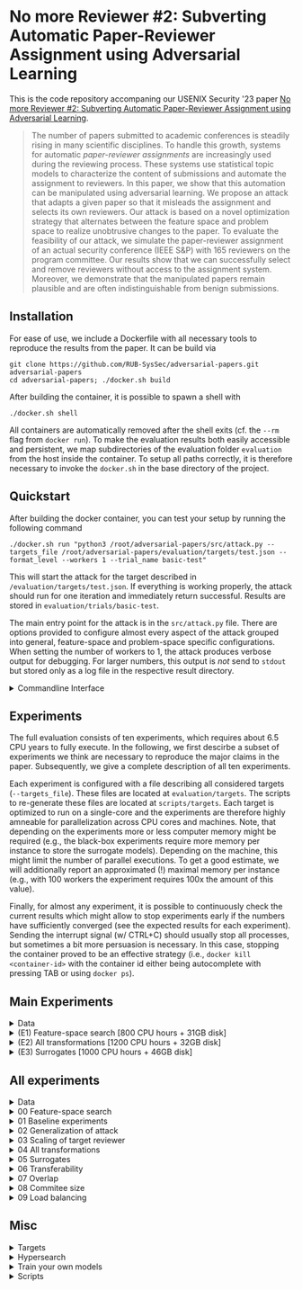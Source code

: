 #  No more Reviewer #2: Subverting Automatic Paper-Reviewer Assignment using Adversarial Learning

This is the code repository accompaning our USENIX Security '23 paper [ No more Reviewer #2: Subverting Automatic Paper-Reviewer Assignment using Adversarial Learning](https://eisenhofer.me/data/eisenhofer-23-subverting.pdf).

> The number of papers submitted to academic conferences is steadily rising in many scientific disciplines. To handle this growth, systems for automatic *paper-reviewer assignments* are increasingly used during the reviewing process. These systems use statistical topic models to characterize the content of submissions and automate the assignment to reviewers. In this paper, we show that this automation can be manipulated using adversarial learning. We propose an attack that adapts a given paper so that it misleads the assignment and selects its own reviewers. Our attack is based on a novel optimization strategy that alternates between the feature space and problem space to realize unobtrusive changes to the paper. To evaluate the feasibility of our attack, we simulate the paper-reviewer assignment of an actual security conference (IEEE S&P) with 165 reviewers on the program committee. Our results show that we can successfully select and remove reviewers without access to the assignment system. Moreover, we demonstrate that the manipulated papers remain plausible and are often indistinguishable from benign submissions. 

## Installation

For ease of use, we include a Dockerfile with all necessary tools to reproduce the results from the paper. It can be build via

```
git clone https://github.com/RUB-SysSec/adversarial-papers.git adversarial-papers
cd adversarial-papers; ./docker.sh build
```

After building the container, it is possible to spawn a shell with
```
./docker.sh shell
```

All containers are automatically removed after the shell exits (cf. the `--rm` flag from `docker run`). To make the evaluation results both easily accessible and persistent, we map subdirectories of the evaluation folder `evaluation` from the host inside the container. To setup all paths correctly, it is therefore necessary to invoke the `docker.sh` in the base directory of the project.

## Quickstart

After building the docker container, you can test your setup by running the following command

```
./docker.sh run "python3 /root/adversarial-papers/src/attack.py --targets_file /root/adversarial-papers/evaluation/targets/test.json --format_level --workers 1 --trial_name basic-test"
```

This will start the attack for the target described in `/evaluation/targets/test.json`. If everything is working properly, the attack should run for one iteration and immediately return successful. Results are stored in `evaluation/trials/basic-test`.

The main entry point for the attack is in the `src/attack.py` file. There are options provided to configure almost every aspect of the attack grouped into general, feature-space and problem-space specific configurations. When setting the number of workers to 1, the attack produces verbose output for debugging. For larger numbers, this output is *not* send to `stdout` but stored only as a log file in the respective result directory.

<details>
<summary>Commandline Interface</summary>

```
usage: attack.py [-h] [--trial_name TRIAL_NAME] [--trials_dir TRIALS_DIR] [--submissions_dir SUBMISSIONS_DIR] [--models_dir MODELS_DIR] [--workers WORKERS] [--targets_file TARGETS_FILE]
                 [--stop_condition STOP_CONDITION] [--hold_out_surrogates HOLD_OUT_SURROGATES [HOLD_OUT_SURROGATES ...]] [--max_itr MAX_ITR] [--delta DELTA] [--beam_width BEAM_WIDTH] [--step STEP]
                 [--no_successors NO_SUCCESSORS] [--reviewer_window REVIEWER_WINDOW] [--reviewer_offset REVIEWER_OFFSET] [--strategy STRATEGY] [--lambda LAMBDA] [--omega OMEGA] [--max_man_norm MAX_MAN_NORM]
                 [--max_inf_norm MAX_INF_NORM] [--only_feature_space] [--finish_all] [--no_clusters NO_CLUSTERS] [--all_topics] [--regular_beam_search] [--morphing]
                 [--morphing_reviewer_to_papers MORPHING_REVIEWER_TO_PAPERS] [--morphing_corpus_dir MORPHING_CORPUS_DIR] [--bibtexfiles BIBTEXFILES] [--synonym_model SYNONYM_MODEL]
                 [--stemming_map STEMMING_MAP] [--lang_model_path LANG_MODEL_PATH] [--lang_model_key LANG_MODEL_KEY] [--debug_coloring] [--verbose] [--text_level] [--encoding_level] [--format_level]
                 [--problem_space_finish_all] [--feature_problem_switch FEATURE_PROBLEM_SWITCH] [--problem_space_block_features] [--attack_budget ATTACK_BUDGET] [--repeat REPEAT]

optional arguments:
  -h, --help            show this help message and exit
  --trial_name TRIAL_NAME
                        Name of the trial
  --trials_dir TRIALS_DIR
                        Base dir for storing results
  --submissions_dir SUBMISSIONS_DIR
                        Base dir for target submissions
  --models_dir MODELS_DIR
                        Base dir for models
  --workers WORKERS     Number of parallel instances. Each worker utilize one CPU.
  --targets_file TARGETS_FILE
                        Path to the target file

featurespace_config:
  Parameters for Feature Space Attack

  --stop_condition STOP_CONDITION
                        Stop condition for surrogate experiments. One of ["all_successful", "one_successful", "majority_vote", "victim", "hold_out_surrogates"]
  --hold_out_surrogates HOLD_OUT_SURROGATES [HOLD_OUT_SURROGATES ...]
                        Used when stop_condition is "hold_out_surrogates"
  --max_itr MAX_ITR     Max number of iterations
  --delta DELTA         Distance between target reviewers and remaining reviewers.
  --beam_width BEAM_WIDTH
                        No of parallel candidates
  --step STEP           No of words added in each iteration
  --no_successors NO_SUCCESSORS
                        Max number of successors
  --reviewer_window REVIEWER_WINDOW
                        Size of the reviewer window
  --reviewer_offset REVIEWER_OFFSET
                        Offset of the reviewer window
  --strategy STRATEGY   Strategy for adding/removing words. One of ["basic","aggregated","topic_based","word_based"]
  --lambda LAMBDA       Hyperparameter for predictive words strategy
  --omega OMEGA         Hyperparameter for predictive words strategy
  --max_man_norm MAX_MAN_NORM
                        Limits the maximum number of modified words
  --max_inf_norm MAX_INF_NORM
                        Limits the maximum number on how often a single word can be added or removed
  --only_feature_space  Only perform feature-space attack
  --finish_all          Continue until all beam candidates are finished
  --no_clusters NO_CLUSTERS
                        Cluster similar candidates
  --all_topics          Consider all topics during candidate generation
  --regular_beam_search
                        Flag to use a regular instead of stochastic beam search
  --morphing            Flag to enable the morphing baseline
  --morphing_reviewer_to_papers MORPHING_REVIEWER_TO_PAPERS
                        Path to reviewer-paper mapping
  --morphing_corpus_dir MORPHING_CORPUS_DIR
                        Path to document corpus

problemspace_config:
  Parameters for Problem Space Attack

  --bibtexfiles BIBTEXFILES
  --synonym_model SYNONYM_MODEL
                        Path to synonym model
  --stemming_map STEMMING_MAP
                        Path to directory that contains the stemming maps
  --lang_model_path LANG_MODEL_PATH
                        Path to directory that contains the lang model (if self-finetuned model is used)
  --lang_model_key LANG_MODEL_KEY
                        Lang-Model key (if self-finetuned model is used)
  --debug_coloring
  --verbose
  --text_level
  --encoding_level
  --format_level
  --problem_space_finish_all
                        Attack tries multiple targets from feature space
  --feature_problem_switch FEATURE_PROBLEM_SWITCH
                        How often do we switch between feature and problem space
  --problem_space_block_features
                        Problem-space strategy selects features that are blocked in feature-space
  --attack_budget ATTACK_BUDGET
                        Scalar for attack budget
  --repeat REPEAT       Number of repetitions if attack fails
```
</details>

## Experiments

The full evaluation consists of ten experiments, which requires about 6.5 CPU years to fully execute. In the following, we first descirbe a subset of experiments we think are necessary to reproduce the major claims in the paper. Subsequently, we give a complete description of all ten experiments.

Each experiment is configured with a file describing all considered targets (`--targets_file`). These files are located at `evaluation/targets`. The scripts to re-generate these files are located at `scripts/targets`. Each target is optimized to run on a single-core and the experiments are therefore highly amneable for parallelization across CPU cores and machines. Note, that depending on the experiments more or less computer memory might be required (e.g., the black-box experiments require more memory per instance to store the surrogate models). Depending on the machine, this might limit the number of parallel executions. To get a good estimate, we will additionally report an approximated (!) maximal memory per instance (e.g., with 100 workers the experiment requires 100x the amount of this value). 

Finally, for almost any experiment, it is possible to continuously check the current results which might allow to stop experiments early if the numbers have sufficiently converged (see the expected results for each experiment). Sending the interrupt signal (w/ CTRL+C) should usually stop all processes, but sometimes a bit more persuasion is necessary. In this case, stopping the container proved to be an effective strategy (i.e., `docker kill <container-id>` with the container id either being autocomplete with pressing TAB or using `docker ps`).

## Main Experiments

<details>
<summary>Data</summary>

*@Artifact evaluators:* Refer to the artifact appendix for access to these files.

The main experiments require the following files
```
evaluation
├── models
│   ├── overlap_0.70
│   ├── victim
├── problemspace
│   ├── llms
│   └── synonyms
├── submissions
│   ├── oakland_22
├── targets
    ├── budget-vs-transformer.json
    ├── featurespace-search.json
    └── surrogates
        └── surrogate_targets_4.json
```

Pre-trained models are available at `https://zenodo.org/record/8047495`. Due to licensing issues, we can not make the target submissions publicly available. We do, however, publish all of our crawling scripts (cf. `scripts/crawler`).
</details>

<details>
<summary>(E1) Feature-space search [800 CPU hours + 31GB disk]</summary>

We start our evaluation by examining the feature-space search of our attack. For this experiment, we consider format-level transformations that can realize arbitrary changes. Other transformations are evaluated as part of experiment (E2).

The experiment can be executed with:
```
WORKERS=100
./docker.sh run "python3 /root/adversarial-papers/src/attack.py --targets_file /root/adversarial-papers/evaluation/
targets/featurespace-search.json --reviewer_window 6 --reviewer_offset 2 --no_successors 256 --beam_width 4 --step 64 --problem_space_block_features --feature_problem_switch 8 --format_level --workers ${WORKERS} --trial_name featurespace-search"
```

Per worker, roughly 850MB of memory are expected. Adjust the number of parallel executions accordingly. Raw results are stored in `evaluation/trials/featurespace-search` and can be analyzed with

```
./docker.sh run "python3 /root/adversarial-papers/evaluation/scripts/00_featurespace_search.py"
```

Expected output (cf. Table 2 and inline in text)
```
FEATURE-SPACE SEARCH
[+] Overall success rate
    -> 99.67%

[+] Overall run-time
    -> median: 7m 12s

[+] Overall L1
    -> min   : 9
    -> max   : 22621

[+] Ratio between modifications and original content
    -> selection: 9.42%
    -> rejection: 13.37%

[+] Modifications per objective
        Selection Rejection Substitution
    L1         704      1032         2059
    Linf        17        43           62
```
</details>

<details>
<summary>(E2) All transformations [1200 CPU hours + 32GB disk]</summary>

In experiment (E1), we have focused on format-level transformations to realize manipulations. These transformations exploit intrinsics of the submission format, which effectively allows us to make arbitrary changes to a PDF file. In experiment (E2) we consider different classes of transformations as introduced in Section 3.2.

The experiment can be executed with:
```
WORKERS=100
./docker.sh run "python3 /root/adversarial-papers/src/attack.py --targets_file /root/adversarial-papers/evaluation/targets/budget-vs-transformer.json --problem_space_block_features --reviewer_window 6 --reviewer_offset 2 --no_successors 256 --beam_width 4 --step 64 --workers ${WORKERS} --trial_name budget-vs-transformer-1"
```

Per worker, roughly 2300MB of memory are expected. Adjust the number of parallel executions accordingly. Raw results are stored in `evaluation/trials/budget-vs-transformer` and can be analyzed with
```
./docker.sh run "python3 /root/adversarial-papers/
evaluation/scripts/04_all_transformations.py"
```

Expected output (cf. left part of Figure 4)
```
[+] Switches
    found no trials

[+] Budget
                   0.25   0.50   1.00   2.00   4.00
    Text      :   22.00  28.00  40.00  52.00  68.00
    + Encoding:   24.00  31.00  45.00  53.00  69.00
    + Format  :  100.00 100.00 100.00 100.00  99.00

[+] Saved plot @ evaluation/plots/all-transformations.pdf
```

Note that the full plot in Figure 4 aggregates eight of such runs. 
</details>

<details>
<summary>(E3) Surrogates [1000 CPU hours + 46GB disk]</summary>

In practice, an attacker typically does not have unrestricted access to the target system. We therefore also assume a black-box scenario and consider an adversary with only limited knowledge.

The experiment can be executed with:
```
WORKERS=50
./docker.sh run "python3 /root/adversarial-papers/src/attack.py --targets_file /root/adversarial-papers/evaluation/targets/surrogates/surrogate_targets_4.json --reviewer_window 2 --delta -0.16 --reviewer_offset 1 --no_successors 128 --beam_width 4 --step 256 --problem_space_block_features --feature_problem_switch 8 --format_level --workers ${WORKERS} --trial_name surrogates-4"
```
        
Per worker, roughly 2000MB of memory are expected. Adjust the number of parallel executions accordingly. Raw results are stored in `evaluation/trials/surrogates-4` and can be analyzed with
```
./docker.sh run "python3 /root/adversarial-papers/evaluation/scripts/05_surrogates.py"
```

Expected output (cf. Figure 5 with ensemble size 4)
```
[+] Saved plot @ evaluation/plots/surrogates.pdf
```
</details>


## All experiments

<details>
<summary>Data</summary>

The full evaluation requires the following files
```
evaluation
├── corpus
│   ├── committees_base.json
│   ├── oakland_22_large
├── models
│   ├── committees
│   ├── overlap_0.00
│   ├── overlap_0.30
│   ├── overlap_0.70
│   ├── overlap_1.00
│   ├── usenix_20
│   ├── victim
│   └── test
├── problemspace
│   ├── llms
│   └── synonyms
├── submissions
│   ├── test
│   ├── oakland_22
│   └── usenix_20
└── targets
    ├── budget-vs-transformer.json
    ├── committees.json
    ├── featurespace-search.json
    ├── featurespace-search-selection.json
    ├── generalization_of_attack.json
    ├── load_balancing.json
    ├── overlap.json
    ├── scaling_of_target_reviewer.json
    ├── surrogates
    │   ├── surrogate_targets_1.json
    │   ├── surrogate_targets_2.json
    │   ├── surrogate_targets_3.json
    │   ├── surrogate_targets_4.json
    │   ├── surrogate_targets_5.json
    │   ├── surrogate_targets_6.json
    │   ├── surrogate_targets_7.json
    │   └── surrogate_targets_8.json
    ├── switches-vs-transformer.json
    ├── test.json
    └── transferability.json
```

Refer to the `prerequisites` for each experiment to see which files are required.

Pre-trained models are available at `https://zenodo.org/record/8047495`. Due to licensing issues, we can not make the datatsets and target submissions publicly available. We do, however, publish all of our crawling scripts (cf. `scripts/crawler`).

</details>
<details>
<summary>00 Feature-space search</summary>

We start our evaluation by examining the feature-space search of our attack in detail. For this experiment, we consider format-level transformations that can realize arbitrary changes. Other transformations are evaluated later when we investigate the problem-space side of our attack.

The experiment can be executed with:

```
WORKERS=100

./docker.sh run "python3 /root/adversarial-papers/src/attack.py --targets_file /root/adversarial-papers/evaluation/targets/featurespace-search.json --reviewer_window 6 --reviewer_offset 2 --no_successors 256 --beam_width 4 --step 64 --problem_space_block_features --feature_problem_switch 8 --format_level --workers ${WORKERS} --trial_name featurespace-search"
```

Raw results are saved @ `evaluation/trials/featurespace-search`

Adjust the number of workers according to your hardware setup.

**Hardware requirements**

| #Targets |  CPU  | Disc Space | Memory (per target) |
|-----:|:-----:|:----------:|:-------------------:|
|   2400   | ~800h |    31 GB   |        850MB        |

**Prerequisites**
- Targets `evaluation/targets/featurespace-search.json`
- Models `evaluation/models/victim`

**Expected results**

1. Table 2 and results inline in text    

    ```./docker.sh run "python3 /root/adversarial-papers/evaluation/scripts/00_featurespace_search.py"```    

        FEATURE-SPACE SEARCH
        [+] Overall success rate
            -> 99.67%

        [+] Overall run-time
            -> median: 7m 12s

        [+] Overall L1
            -> min   : 9
            -> max   : 22621

        [+] Ratio between modifications and original content
            -> selection: 9.42%
            -> rejection: 13.37%

        [+] Modifications per objective
                Selection Rejection Substitution
            L1         704      1032         2059
            Linf        17        43           62
        

2. Appendix C    
    
    ```./docker.sh run "python3 /root/adversarial-papers/evaluation/scripts/00_featurespace_search_appendix.py"```

        [+] Saved plot @ evaluation/plots/featurespace_search.pdf

</details>
<details>
<summary>01 Baseline experiments</summary>

We examine two baselines. A hill climbing approach that directly manipulates the topic vector of a submission (`topic_baseline`) and an approach that morphs a target submission with papers that already contains the correct topic-word distribution (`morphing_baseline`). 

The experiments can be executed with:

```
WORKERS=100

./docker.sh run "python3 /root/adversarial-papers/src/attack.py --targets_file /root/adversarial-papers/evaluation/targets/featurespace-search.json --problem_space_block_features --beam_width 1 --regular_beam_search --problem_space_block_features --feature_problem_switch 8 --step 64 --workers ${WORKERS} --format_level --strategy topic_based --trial_name topic_baseline"
```

and

```
WORKERS=100

./docker.sh run "python3 /root/adversarial-papers/src/attack.py --targets_file /root/adversarial-papers/evaluation/targets/featurespace-search-selection.json --problem_space_block_features --problem_space_block_features --feature_problem_switch 8 --step 64 --workers ${WORKERS} --format_level --morphing --trial_name morphing_baseline"

```

Raw results are saved @ `evaluation/trials/topic_baseline` and `evaluation/trials/morphing_baseline`

Adjust the number of workers according to your hardware setup.

**Hardware requirements**

| Baseline      | #Targets |   CPU  | Disc Space | Memory (per target) |
|---------------|:--------:|:------:|:----------:|:-------------------:|
| Hill climbing |   2400   | ~1800h |    47 GB   |        ~750MB       |
| Morphing      |    800   |  ~100h |    19 GB   |        ~700MB       |

**Prerequisites**
- Targets 
  * `evaluation/targets/featurespace-search.json` 
  * `evaluation/targets/featurespace-search-selection.json`
- Corpus `evaluation/corpus/oakland_22_large`
- Models `evaluation/models/victim`

**Expected results**

Table 2 and results inline in text    

```./docker.sh run "python3 /root/adversarial-papers/evaluation/scripts/01_baselines.py"```    

```
TOPIC_BASELINE
[+] Success rate: 92.20
[+] L1 (max)    : 79006
[+] Table
     Selection Rejection Substitution
L1        1652      2255         5526
Linf        38        44           98

MORPHING_BASELINE
[+] Success rate: 91.10
[+] L1 (max)    : 29291
[+] Table
     Selection Rejection Substitution
L1        3059       nan          nan
Linf        45       nan          nan
```
</details>
<details>
<summary>02 Generalization of attack</summary>

To investigate the generalization of our attack, we repeat this experiment for a second real conference. In particular, we simulate the assignment of the *29th USENIX Security Symposium* with 120 reviewers.

The experiment can be executed with:

```
WORKERS=100

./docker.sh run "python3 /root/adversarial-papers/src/attack.py --targets_file /root/adversarial-papers/evaluation/targets/generalization_of_attack.json --reviewer_window 6 --reviewer_offset 2 --no_successors 256 --beam_width 4 --step 64 --problem_space_block_features --feature_problem_switch 8 --format_level --workers ${WORKERS} --trial_name generalization-of-attack"
```

Raw results are saved @ `evaluation/trials/generalization-of-attack`

Adjust the number of workers according to your hardware setup.

**Hardware requirements**

| #Targets |  CPU  | Disc Space | Memory (per target) |
|:--------:|:-----:|:----------:|:-------------------:|
|   2400   | ~600h |    12 GB   |        750MB        |

**Prerequisites**
- Results from feature-space search `evaluation/trials/featurespace-search`
- Targets `evaluation/targets/generalization_of_attack.json` 
- Models `evaluation/models/usenix_20`

**Expected results**

Appendix D  

```./docker.sh run "python3 /root/adversarial-papers/evaluation/scripts/02_generalization_of_attack.py"```    

```
             USENIX '20 IEEE S&P '22
Success Rate     99.62%       99.67%
Running Time     7m 38s       7m 12s
L1               1032.5       1115.0
Linf               30.0         35.0
```
</details>
<details>
<summary>03 Scaling of target reviewer</summary>

Next, we scale the attack to larger sets of target reviewers and consider different combinations for selecting, rejecting, and substituting reviewers. We allow an attacker to select up to five target reviewers, which is equivalent to replacing all of the initially assigned reviewers. Furthermore, we allow the rejection of up to two reviewers. We focus again on close reviewers and randomly select 100 sets of targets per combination.

The experiment can be executed with:

```
WORKERS=100

./docker.sh run "python3 /root/adversarial-papers/src/attack.py --targets_file /root/adversarial-papers/evaluation/targets/scaling_of_target_reviewer.json --reviewer_window 6 --reviewer_offset 2 --no_successors 256 --beam_width 4 --step 64 --problem_space_block_features --feature_problem_switch 8 --format_level --workers ${WORKERS} --trial_name scaling-of-targets"
```

Raw results are saved @ `evaluation/trials/scaling-of-targets`

Adjust the number of workers according to your hardware setup.

**Hardware requirements**

| #Targets |  CPU   | Disc Space | Memory (per target) |
|:--------:|:------:|:----------:|:-------------------:|
|   1700   | ~4900h |    22 GB   |        1900MB       |

**Prerequisites**
- Targets `evaluation/targets/scaling_of_target_reviewer.json` 
- Models `evaluation/models/victim`

**Expected results**

Appendix E 

```./docker.sh run "python3 /root/adversarial-papers/evaluation/scripts/03_scaling_of_target_reviewer.py"```    

```
[+] Saved plot @ evaluation/plots/scaling-of-targets.pdf
```
</details>
<details>
<summary>04 All transformations</summary>

So far, we have focused on format-level transformations to realize manipulations. These transformations exploit intrinsics of the submission format, which effectively allows us to make arbitrary changes to a PDF file. An attacker likely has access to similar transformations in any practical setting. In fact, robust parsing of PDF files has been shown to be a hard problem. However, we believe it is important for an attacker to minimize any traces and consider different classes of transformations as introduced in Section 3.2.

The experiment can be executed with:

```
WORKERS=100
REPETITION_NO=1 # from [1,...,8] 

./docker.sh run "python3 /root/adversarial-papers/src/attack.py --targets_file /root/adversarial-papers/evaluation/targets/budget-vs-transformer.json --problem_space_block_features --reviewer_window 6 --reviewer_offset 2 --no_successors 256 --beam_width 4 --step 64 --workers ${WORKERS} --trial_name budget-vs-transformer-${REPETITION_NO}"
```

and

```
WORKERS=100
REPETITION_NO=1 # from [1,...,8] 

./docker.sh run "python3 /root/adversarial-papers/src/attack.py --targets_file /root/adversarial-papers/evaluation/targets/switches-vs-transformer.json --problem_space_block_features --reviewer_window 6 --reviewer_offset 2 --no_successors 256 --beam_width 4 --step 64 --workers ${WORKERS} --trial_name switches-vs-transformer-${REPETITION_NO}"
```

Note: For the full evaluation the runs were repeated at total of 8 times.

Raw results are saved @ `evaluation/trials/budget-vs-transformer-*` and `evaluation/trials/switches-vs-transformer-*`

Adjust the number of workers according to your hardware setup.

**Hardware requirements**

| Mode           | #Targets |   CPU  | Disc Space | Memory (per target) |
|----------------|:--------:|:------:|:----------:|:-------------------:|
| Budget (x1)    |   1500   | ~1200h |    32 GB   |       ~2250MB       |
| Switches (x1)  |   1500   | ~1050h |    29 GB   |       ~2250MB       |
| Budget (full)  |  1500x8  | ~9500h |   256 GB   |       ~2250MB       |
| Switches (full)|  1500x8  | ~8350h |   232 GB   |       ~2250MB       |

**Prerequisites**
- Targets
    * `evaluation/targets/budget-vs-transformer.json` 
    * `evaluation/targets/switches-vs-transformer.json`
- Models `evaluation/models/victim`

**Expected results**

Appendix E and results inline in text

```./docker.sh run "python3 /root/adversarial-papers/evaluation/scripts/04_all_transformations.py"```    

```
[+] Switches
                   1.00   2.00   4.00   8.00  16.00
    Text      :   24.25  30.00  36.00  40.62  48.12
    + Encoding:   24.38  32.25  37.38  44.62  51.75
    + Format  :   77.13  97.25  99.00  99.88 100.00

[+] Budget
                   0.25   0.50   1.00   2.00   4.00
    Text      :   21.62  28.25  40.75  51.88  67.13
    + Encoding:   25.12  30.38  44.25  53.75  68.62
    + Format  :   99.88 100.00  99.88  99.12  99.00
    
[+] Saved plot @ evaluation/plots/all-transformations.pdf
```
</details>
<details>
<summary>05 Surrogates</summary>

In practice, an attacker typically does not have unrestricted access to the target system. In the following, we therefore assume a black-box scenario and consider an adversary with only limited knowledge. In particular, this adversary cannot access the assignment system and its training data. Instead, we demonstrate that she could leverage her knowledge about the program committee and construct a surrogate dataset to train her own models for preparing adversarial papers.

The experiment can be executed with:

```
WORKERS=100
NO_SURROGATES=1 # from [1,...,8] 

./docker.sh run "python3 /root/adversarial-papers/src/attack.py --targets_file /root/adversarial-papers/evaluation/targets/surrogates/surrogate_targets_${NO_SURROGATES}.json --reviewer_window 2 --delta -0.16 --reviewer_offset 1 --no_successors 128 --beam_width 4 --step 256 --problem_space_block_features --feature_problem_switch 8 --format_level --workers ${WORKERS} --trial_name surrogates-${NO_SURROGATES}"
```

Raw results are saved @ `evaluation/trials/surrogates-*`

Adjust the number of workers according to your hardware setup.

**Hardware requirements**

| #Surrogates    | #Targets |   CPU  | Disc Space | Memory (per target) |
|----------------|:--------:|:------:|:----------:|:-------------------:|
|        1       |   2400   |  ~150h |    39 GB   |        ~600MB       |
|        2       |   2400   |  ~350h |    42 GB   |       ~1050MB       |
|        3       |   2400   |  ~600h |    44 GB   |       ~1500MB       |
|        4       |   2400   |  ~950h |    46 GB   |       ~1900MB       |
|        5       |   2400   | ~1750h |    49 GB   |       ~2250MB       |
|        6       |   2400   | ~2700h |    51 GB   |       ~2650MB       |
|        7       |   2400   | ~4450h |    53 GB   |       ~3050MB       |
|        8       |   2400   | ~5450h |    53 GB   |       ~3450MB       |


**Prerequisites**
- Targets
    * `evaluation/targets/surrogates/surrogate_targets_1.json` 
    * `evaluation/targets/surrogates/surrogate_targets_2.json`  
    * `evaluation/targets/surrogates/surrogate_targets_3.json` 
    * `evaluation/targets/surrogates/surrogate_targets_4.json` 
    * `evaluation/targets/surrogates/surrogate_targets_5.json` 
    * `evaluation/targets/surrogates/surrogate_targets_6.json` 
    * `evaluation/targets/surrogates/surrogate_targets_7.json`
    * `evaluation/targets/surrogates/surrogate_targets_8.json`
- Models 
  * `evaluation/models/victim`
  * `evaluation/models/overlap_0.70`

**Expected results**

1. Figure 5

    ```./docker.sh run "python3 /root/adversarial-papers/evaluation/scripts/05_surrogates.py"```    

        [+] Saved plot @ evaluation/plots/surrogates.pdf
        

2. Appendix F and results inline in text  
    
    ```./docker.sh run "python3 /root/adversarial-papers/evaluation/scripts/05_surrogates_appendix.py"```

        [+] Median L1 norm Selection
            1: 1990
            2: 3214
            4: 5218
            8: 7556

        [+] Median L1 norm Rejection
            1: 1300
            2: 2136
            4: 3040
            8: 3094
        
        [+] Median L1 norm Substitution
            1: 3843
            2: 5869
            4: 8470
            8: 12084

        [+] Saved plot @ evaluation/plots/surrogates_appendix.pdf
</details>
<details>
<summary>06 Transferability</summary>

To further study the transferability of our attack, we sample 100 target reviewer from the median ranking computed over 8 assignment systems and simulate the attack with an ensemble of 8 surrogates. 

The experiment can be executed with:

```
WORKERS=50

./docker.sh run "python3 /root/adversarial-papers/src/attack.py --targets_file /root/adversarial-papers/evaluation/targets/transferability.json --reviewer_window 2 --delta -0.16 --reviewer_offset 1 --no_successors 128 --beam_width 4 --step 256 --problem_space_block_features --feature_problem_switch 8 --format_level --workers ${WORKERS} --trial_name transferability"
```

Raw results are saved @ `evaluation/trials/transferability`

Adjust the number of workers according to your hardware setup.

**Hardware requirements**

| #Targets |  CPU  | Disc Space | Memory (per target) |
|:--------:|:-----:|:----------:|:-------------------:|
|    100   | ~300h |     2 GB   |       2700MB        |

**Prerequisites**
- Targets `evaluation/targets/surrogates/transferability.json`
- Models 
  * `evaluation/models/victim`
  * `evaluation/models/overlap_0.70`

**Expected results**

Figure 6 and results inline in text

```./docker.sh run "python3 /root/adversarial-papers/evaluation/scripts/06_transferabillity.py"```    

```
[+] Cumulative: [99, 97, 96, 96, 90, 83, 67, 34]
[+] Saved plot @ evaluation/plots/transferability.pdf
```
</details>
<details>
<summary>07 Overlap</summary>

To understand the role of the surrogate corpus, we finally repeat the previous experiment with varying levels of overlap.

The experiment can be executed with:

```
WORKERS=40

./docker.sh run "python3 /root/adversarial-papers/src/attack.py --targets_file /root/adversarial-papers/evaluation/targets/overlap.json --reviewer_window 2 --delta -0.16 --reviewer_offset 1 --no_successors 128 --beam_width 4 --step 256 --problem_space_block_features --feature_problem_switch 8 --format_level --workers ${WORKERS} --trial_name overlap"
```

and

```
./docker.sh run "python3 /root/adversarial-papers/evaluation/scripts/07_overlap_cross_entropy.py"
```

Raw results are saved @ `evaluation/trials/overlap`  and `evaluation/trials/overlap_cross_entropy.json`

Adjust the number of workers according to your hardware setup.

**Hardware requirements**

| #Targets |  CPU  | Disc Space | Memory (per target) |
|:--------:|:-----:|:----------:|:-------------------:|
|    400   | ~350h |     8 GB   |       3150MB        |

**Prerequisites**
- Targets `evaluation/targets/surrogates/overlap.json`
- Models 
  * `evaluation/models/victim`
  * `evaluation/models/overlap_0.00`
  * `evaluation/models/overlap_0.30`
  * `evaluation/models/overlap_0.70`
  * `evaluation/models/overlap_1.00`

**Expected results**

1. Results inline in text
    
    ```./docker.sh run "python3 /root/adversarial-papers/evaluation/scripts/07_overlap.py"```    
        
        [+] Overlap
            -> 0.00: 82.8%
            -> 0.30: 79.6%
            -> 0.70: 80.0%
            -> 1.00: 78.0%

2. Appendix G

    ```./docker.sh run "python3 /root/adversarial-papers/evaluation/scripts/07_overlap_cross_entropy_stats.py"```
    
        [+] Overlap
            1     13.19+-0.46     13.13+-0.47     13.12+-0.37     13.20+-0.44
            2     12.56+-0.29     12.55+-0.37     12.64+-0.34     12.50+-0.29
            3     13.58+-0.63     13.56+-0.56     13.47+-0.62     13.52+-0.63
            4     12.43+-0.50     12.29+-0.48     12.35+-0.54     12.32+-0.50 
            5     13.41+-0.51     13.41+-0.61     13.50+-0.56     13.31+-0.66
            6     12.84+-0.23     12.81+-0.21     12.93+-0.25     12.90+-0.23
            7     14.20+-0.42     14.28+-0.44     14.39+-0.48     14.08+-0.41 
            8     13.57+-0.46     13.59+-0.46     13.55+-0.40     13.66+-0.42 
            9     13.44+-0.72     13.33+-0.68     13.54+-0.67     13.44+-0.76 
            10    15.24+-0.59     15.08+-0.59     15.31+-0.66     14.88+-0.61

</details>
<details>
<summary>08 Commitee size</summary>

We simulate the attack with varying sizes of the program committee. 

The experiment can be executed with:

```
WORKERS=100

./docker.sh run "python3 /root/adversarial-papers/src/attack.py --targets_file /root/adversarial-papers/evaluation/targets/committees.json --problem_space_block_features --feature_problem_switch 8 --format_level --workers ${WORKERS} --reviewer_window 6 --reviewer_offset 2 --no_successors 256 --beam_width 4 --step 64 --trial_name committees"
```

Raw results are saved @ `evaluation/trials/committees`

Adjust the number of workers according to your hardware setup.

**Hardware requirements**

| #Targets |   CPU   | Disc Space | Memory (per target) |
|:--------:|:-------:|:----------:|:-------------------:|
|  33600   |  ~9400h |   305 GB   |       1550MB        |

**Prerequisites**
- Targets `evaluation/targets/surrogates/committees.json`
- Models `evaluation/models/committees`

**Expected results**

Appendix H

```./docker.sh run "python3 /root/adversarial-papers/evaluation/scripts/08_committees.py"```

```
[+] Saved plot @ evaluation/plots/committees.pdf
```
</details>
<details>
<summary>09 Load balancing</summary>

We simulate the attack with varying numbers of concurring submissions between 200 and 1,000.

The experiment can be executed with:

```
WORKERS=100

./docker.sh run "python3 /root/adversarial-papers/src/attack.py --targets_file /root/adversarial-papers/evaluation/targets/load_balancing.json --problem_space_block_features --feature_problem_switch 8 --format_level --workers ${WORKERS} --reviewer_window 6 --reviewer_offset 2 --no_successors 256 --beam_width 4 --step 64 --trial_name load_balancing"
```

and 

```
WORKERS=32

./docker.sh run "python3 /root/adversarial-papers/evaluation/scripts/09_load_balancing_assignments.py --trials_dir /root/adversarial-papers/plots/data/load_balancing --workers ${WORKERS} --name load_balancing"
```

Raw results are saved @ `evaluation/trials/load_balancing` and `evaluation/trials/load_balancing.json`

Adjust the number of workers according to your hardware setup.

**Hardware requirements**

| Mode           | #Targets |   CPU  | Disc Space | Memory (per target) |
|----------------|:--------:|:------:|:----------:|:-------------------:|
| Attack         |   33600  | ~3700h |    292 GB  |       ~1400MB       |
| Assignments    |   33600  |  ~350h |    -   GB  |       ~6000MB       |


**Prerequisites**
- Targets `evaluation/targets/surrogates/load_balancing.json`
- Models `evaluation/models/committees`
- Submissions `evaluation/corpus/committees_base.json`

**Expected results**

Appendix I

```./docker.sh run "python3 /root/adversarial-papers/evaluation/scripts/09_load_balancing.py"```

```
[+] Saved plot @ evaluation/plots/load_balancing.pdf
```
</details>


## Misc
<details>
<summary>Targets</summary>

Scripts for generating targets are located at `scripts/targets`.

These can be executed with

```
./docker.sh run "python3 /root/adversarial-papers/scripts/targets/featurespace_search.py"
./docker.sh run "python3 /root/adversarial-papers/scripts/targets/generalization_of_attack.py"
./docker.sh run "python3 /root/adversarial-papers/scripts/targets/scaling_of_target_reviewer.py"
./docker.sh run "python3 /root/adversarial-papers/scripts/targets/all_transformations.py"
./docker.sh run "python3 /root/adversarial-papers/scripts/targets/surrogates.py"
./docker.sh run "python3 /root/adversarial-papers/scripts/targets/transferability.py"
./docker.sh run "python3 /root/adversarial-papers/scripts/targets/overlap.py"
./docker.sh run "python3 /root/adversarial-papers/scripts/targets/committees.py"
./docker.sh run "python3 /root/adversarial-papers/scripts/targets/load_balancing.py"
./docker.sh run "python3 /root/adversarial-papers/scripts/targets/hypersearch.py"
```

Results are stored at `evaluation/targets`
</details>

<details>
<summary>Hypersearch</summary>

The hyperparameter search is provided in a separate script `src/hypersearch.py` that orchestrates the main attack script and keeps track of all parameters.

It can be executed with

```
WORKERS=56
./docker.sh run "python3 /root/adversarial-papers/src/hypersearch.py --white_box --workers ${WORKERS} --workers_per_trial 8 --name white_box"
```

and 

```
WORKERS=56
./docker.sh run "python3 /root/adversarial-papers/src/hypersearch.py --black_box --workers ${WORKERS} --workers_per_trial 8 --name black_box"
```

Results are saved @ `evaluation/trials/_hyperparameter'
</details>
<details>
<summary>Train your own models</summary>

For our experiments, we consider models trained on three different corpora:
- IEEE S&P'22 (`oakland_22_large`)
- USENIX'20 (`usenix_20`)
- Security Papers (`committees_base` and `committees`)

Unfortunately, due to licensing issues, we cannot make these publicly available. If you want to crawl your own corpus, you can use the scripts located at `scripts/crawler`.

Given a suitable corpus, you can train your own model using the `src/autobid.py` script.

```
usage: autobid.py [-h] [--corpus_dir CORPUS_DIR] [--models_dir MODELS_DIR] [--no_models NO_MODELS] [--no_topics NO_TOPICS] [--passes PASSES] [--iterations ITERATIONS] [--workers WORKERS]

optional arguments:
  -h, --help            show this help message and exit
  --corpus_dir CORPUS_DIR
  --models_dir MODELS_DIR
  --no_models NO_MODELS
  --no_topics NO_TOPICS
  --passes PASSES
  --iterations ITERATIONS
  --workers WORKERS
```

For example, the USENIX models can be trained via

```
./docker.sh run "python3 /root/adversarial-papers/src/autobid.py --corpus_dir /root/adversarial-papers/evaluation/corpus/usenix_20 --models_dir /root/adversarial-papers/evaluation/models/usenix
```
</details>
<details>
<summary>Scripts</summary>

Additional helper scripts are located at `scripts`
- `scripts/load_balancing`
- `scripts/morphing`
- `scripts/reviewer_words`
- `scripts/submissions`
- `scripts/corpus`
</details>

